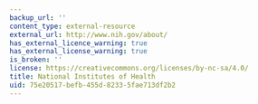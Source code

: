 ```yaml
---
backup_url: ''
content_type: external-resource
external_url: http://www.nih.gov/about/
has_external_licence_warning: true
has_external_license_warning: true
is_broken: ''
license: https://creativecommons.org/licenses/by-nc-sa/4.0/
title: National Institutes of Health
uid: 75e20517-befb-455d-8233-5fae713df2b2
---
```

